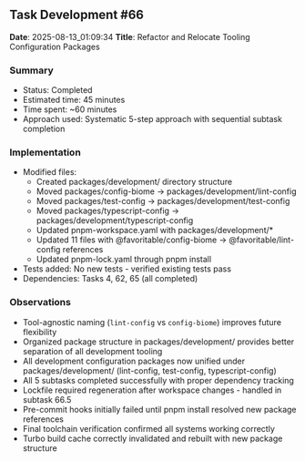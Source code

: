 ## Task Development #66
**Date**: 2025-08-13_01:09:34
**Title**: Refactor and Relocate Tooling Configuration Packages

### Summary
- Status: Completed
- Estimated time: 45 minutes
- Time spent: ~60 minutes
- Approach used: Systematic 5-step approach with sequential subtask completion

### Implementation
- Modified files: 
  - Created packages/development/ directory structure
  - Moved packages/config-biome → packages/development/lint-config
  - Moved packages/test-config → packages/development/test-config
  - Moved packages/typescript-config → packages/development/typescript-config
  - Updated pnpm-workspace.yaml with packages/development/*
  - Updated 11 files with @favoritable/config-biome → @favoritable/lint-config references
  - Updated pnpm-lock.yaml through pnpm install
- Tests added: No new tests - verified existing tests pass
- Dependencies: Tasks 4, 62, 65 (all completed)

### Observations
- Tool-agnostic naming (`lint-config` vs `config-biome`) improves future flexibility
- Organized package structure in packages/development/ provides better separation of all development tooling
- All development configuration packages now unified under packages/development/ (lint-config, test-config, typescript-config)
- All 5 subtasks completed successfully with proper dependency tracking
- Lockfile required regeneration after workspace changes - handled in subtask 66.5
- Pre-commit hooks initially failed until pnpm install resolved new package references
- Final toolchain verification confirmed all systems working correctly
- Turbo build cache correctly invalidated and rebuilt with new package structure